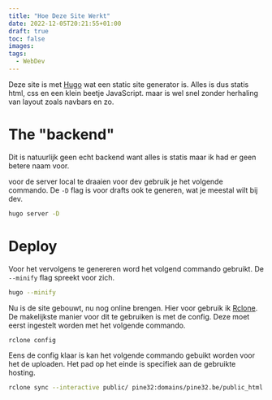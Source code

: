 ```yaml
---
title: "Hoe Deze Site Werkt"
date: 2022-12-05T20:21:55+01:00
draft: true
toc: false
images:
tags:
  - WebDev
---
```


Deze site is met [Hugo](https://gohugo.io/) wat een static site generator is. Alles is dus statis html, css en een klein beetje JavaScript. maar is wel snel zonder herhaling van layout zoals navbars en zo.

# The "backend"

Dit is natuurlijk geen echt backend want alles is statis maar ik had er geen betere naam voor.

voor de server local te draaien voor dev gebruik je het volgende commando. De `-D` flag is voor drafts ook te generen, wat je meestal wilt bij dev.

```sh
hugo server -D
```

# Deploy

Voor het vervolgens te genereren word het volgend commando gebruikt. De `--minify` flag spreekt voor zich.

```sh
hugo --minify
```

Nu is de site gebouwt, nu nog online brengen. Hier voor gebruik ik [Rclone](https://rclone.org/). De makelijkste manier voor dit te gebruiken is met de config. Deze moet eerst ingestelt worden met het volgende commando.

```sh
rclone config
```

Eens de config klaar is kan het volgende commando gebuikt worden voor het de uploaden. Het pad op het einde is specifiek aan de gebruikte hosting.

```sh
rclone sync --interactive public/ pine32:domains/pine32.be/public_html
```
